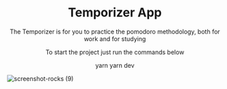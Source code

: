 <h1 align="center">Temporizer App</h1>

<p align="center">The Temporizer is for you to practice the pomodoro methodology, both for work and for studying</p>

<p align="center">To start the project just run the commands below</p>

<p display="flex" align="center">
  yarn 
  yarn dev
</p>

![screenshot-rocks (9)](https://user-images.githubusercontent.com/68617133/169665384-5c25d1f0-522a-4f42-94f5-cc2d68253c17.png)


